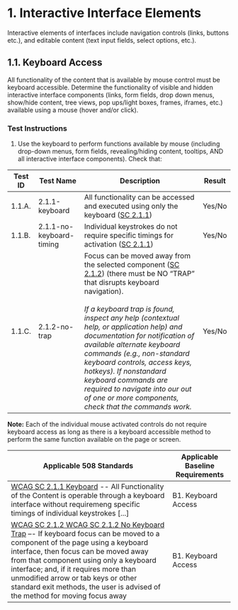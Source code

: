 # 1. Interactive Interface Elements
Interactive elements of interfaces include navigation controls (links, buttons etc.), and editable content (text input fields, select options, etc.).

## 1.1. Keyboard Access
All functionality of the content that is available by mouse control must be keyboard accessible. Determine the functionality of visible and hidden interactive interface components (links, form fields, drop down menus, show/hide content, tree views, pop ups/light boxes, frames, iframes, etc.) available using a mouse (hover and/or click).

### Test Instructions
1. Use the keyboard to perform functions available by mouse (including drop-down menus, form fields, revealing/hiding content, tooltips, AND all interactive interface components). Check that:

| Test ID | Test Name | Description | Result |
|---------|-----------|-------------|--------|
| 1.1.A. | 2.1.1-keyboard | All functionality can be accessed and executed using only the keyboard ([SC 2.1.1](https://www.w3.org/TR/UNDERSTANDING-WCAG20/keyboard-operation-keyboard-operable.html)) | Yes/No |
| 1.1.B. | 2.1.1-no-keyboard-timing | Individual keystrokes do not require specific timings for activation ([SC 2.1.1](https://www.w3.org/TR/UNDERSTANDING-WCAG20/keyboard-operation-keyboard-operable.html)) | Yes/No |
| 1.1.C. | 2.1.2-no-trap | Focus can be moved away from the selected component ([SC 2.1.2](https://www.w3.org/TR/UNDERSTANDING-WCAG20/keyboard-operation-trapping.html)) (there must be NO “TRAP” that disrupts keyboard navigation). </br></br> *If a keyboard trap is found, inspect any help (contextual help, or application help) and documentation for notification of available alternate keyboard commands (e.g., non-standard keyboard controls, access keys, hotkeys). If nonstandard keyboard commands are required to navigate into our out of one or more components, check that the commands work.* | Yes/No |

**Note:** Each of the individual mouse activated controls do not require keyboard access as long as there is a keyboard accessible method to perform the same function available on the page or screen.

| Applicable 508 Standards | Applicable Baseline Requirements |
|--------------------------|----------------------------------|
| [WCAG SC 2.1.1 Keyboard](https://www.w3.org/TR/UNDERSTANDING-WCAG20/keyboard-operation-keyboard-operable.html) -- All Functionality of the Content is operable through a keyboard interface without requiremeng specific timings of individual keystrokes [...] | B1. Keyboard Access |
| [WCAG SC 2.1.2 WCAG SC 2.1.2 No Keyboard Trap](https://www.w3.org/TR/UNDERSTANDING-WCAG20/keyboard-operation-trapping.html) –- If keyboard focus can be moved to a component of the page using a keyboard interface, then focus can be moved away from that component using only a keyboard interface; and, if it requires more than unmodified arrow or tab keys or other standard exit methods, the user is advised of the method for moving focus away | B1. Keyboard Access | 
